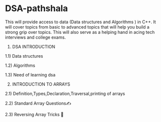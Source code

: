 # DSA-pathshala
This will provide access to data (Data structures and Algorithms ) in C++. 
It will cover topics from basic to advanced topics that will help you build a strong grip over topics.
This will also serve as a helping hand in acing tech interviews and college exams.


1) DSA INTRODUCTION
   
  1.1) Data structures
  
  1.2) Algorithms
  
  1.3) Need of learning dsa


  
2) INTRODUCTION TO ARRAYS
   
 2.1) Definition,Types,Declaration,Traversal,printing of arrays
 
 2.2) Standard Array Questions✍
 
 2.3) Reversing Array Tricks 🧐
